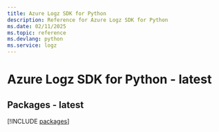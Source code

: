 ```yaml
---
title: Azure Logz SDK for Python
description: Reference for Azure Logz SDK for Python
ms.date: 02/11/2025
ms.topic: reference
ms.devlang: python
ms.service: logz
---
```

# Azure Logz SDK for Python - latest
## Packages - latest
[!INCLUDE [packages](logz-index.md)]